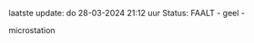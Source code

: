 laatste update: 
do 28-03-2024 21:12   uur 
Status: FAALT - geel - 
<div class="service Y">microstation</div>